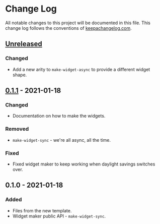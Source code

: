 # Change Log
All notable changes to this project will be documented in this file. This change log follows the conventions of [keepachangelog.com](http://keepachangelog.com/).

## [Unreleased]
### Changed
- Add a new arity to `make-widget-async` to provide a different widget shape.

## [0.1.1] - 2021-01-18
### Changed
- Documentation on how to make the widgets.

### Removed
- `make-widget-sync` - we're all async, all the time.

### Fixed
- Fixed widget maker to keep working when daylight savings switches over.

## 0.1.0 - 2021-01-18
### Added
- Files from the new template.
- Widget maker public API - `make-widget-sync`.

[Unreleased]: https://github.com/your-name/numerals/compare/0.1.1...HEAD
[0.1.1]: https://github.com/your-name/numerals/compare/0.1.0...0.1.1
